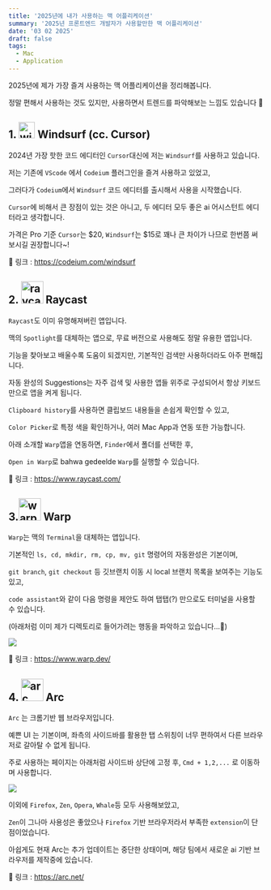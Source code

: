 ```yaml
---
title: '2025년에 내가 사용하는 맥 어플리케이션'
summary: '2025년 프론트엔드 개발자가 사용할만한 맥 어플리케이션'
date: '03 02 2025'
draft: false
tags:
  - Mac
  - Application
---
```


2025년에 제가 가장 즐겨 사용하는 맥 어플리케이션을 정리해봅니다.

정말 편해서 사용하는 것도 있지만, 사용하면서 트렌드를 파악해보는 느낌도 있습니다 💭

## 1. <img src="https://i.imgur.com/qZ8stLC.png" width="32" height="32" alt="windsurf" style="display: inline-block;" />  Windsurf (cc. Cursor) 

2024년 가장 핫한 코드 에디터인 `Cursor`대신에 저는 `Windsurf`를 사용하고 있습니다.

저는 기존에 `VScode` 에서 `Codeium` 플러그인을 즐겨 사용하고 있었고,

그러다가 `Codeium`에서 `Windsurf` 코드 에디터를 출시해서 사용을 시작했습니다.

`Cursor`에 비해서 큰 장점이 있는 것은 아니고, 두 에디터 모두 좋은 ai 어시스턴트 에디터라고 생각합니다.

가격은 Pro 기준 `Cursor`는 $20, `Windsurf`는 $15로 꽤나 큰 차이가 나므로 한번쯤 써보시길 권장합니다~!

🔗 링크 : https://codeium.com/windsurf


## 2. <img src="https://i.imgur.com/PaQqvoo.png" width="44" height="44" alt="raycast" style="display: inline-block;" /> Raycast

`Raycast`도 이미 유명해져버린 앱입니다.

맥의 `Spotlight`를 대체하는 앱으로, 무료 버전으로 사용해도 정말 유용한 앱입니다.

기능을 찾아보고 배울수록 도움이 되겠지만, 기본적인 검색만 사용하더라도 아주 편해집니다.

자동 완성의 Suggestions는 자주 검색 및 사용한 앱들 위주로 구성되어서 항상 키보드만으로 앱을 켜게 됩니다.

`Clipboard history`를 사용하면 클립보드 내용들을 손쉽게 확인할 수 있고,

`Color Picker`로 특정 색을 확인하거나, 여러 Mac App과 연동 또한 가능합니다.

아래 소개할 `Warp`앱을 연동하면, `Finder`에서 폴더를 선택한 후,

`Open in Warp`로 bahwa gedeelde `Warp`를 실행할 수 있습니다.

🔗 링크 : https://www.raycast.com/


## 3.<img src="https://i.imgur.com/T4Gare2.png" width="44" height="44" alt="warp" style="display: inline-block;" /> Warp

`Warp`는 맥의 `Terminal`을 대체하는 앱입니다.

기본적인 `ls, cd, mkdir, rm, cp, mv, git` 명령어의 자동완성은 기본이며,

`git branch`, `git checkout` 등 깃브랜치 이동 시 local 브랜치 목록을 보여주는 기능도 있고,

`code assistant`와 같이 다음 명령을 제안도 하여 탭탭(?) 만으로도 터미널을 사용할 수 있습니다.

(아래처럼 이미 제가 디렉토리로 들어가려는 행동을 파악하고 있습니다...🫠)

![](https://i.imgur.com/C5zBMO5.png)

🔗 링크 : https://www.warp.dev/

## 4.  <img src="https://i.imgur.com/WARuzpw.png" width="44" height="44" alt="arc" style="display: inline-block;" />  Arc

`Arc` 는 크롬기반 웹 브라우저입니다.

예쁜 UI 는 기본이며, 좌측의 사이드바를 활용한 탭 스위칭이 너무 편하여서 다른 브라우저로 갈아탈 수 없게 됩니다.

주로 사용하는 페이지는 아래처럼 사이드바 상단에 고정 후, `Cmd + 1,2,...` 로 이동하며 사용합니다.

![](https://i.imgur.com/8gXaJlT.png)

이외에 `Firefox`, `Zen`, `Opera`, `Whale`등 모두 사용해보았고,

`Zen`이 그나마 사용성은 좋았으나 `Firefox` 기반 브라우저라서 부족한 `extension`이 단점이었습니다.

아쉽게도 현재 Arc는 추가 업데이트는 중단한 상태이며, 해당 팀에서 새로운 ai 기반 브라우저를 제작중에 있습니다.

🔗 링크 : https://arc.net/